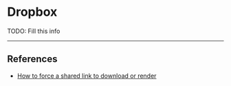 # Dropbox

TODO: Fill this info

---
## References

- [How to force a shared link to download or render](https://help.dropbox.com/share/force-download)